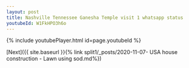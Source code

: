 ```yaml
---
layout: post
title: Nashville Tennessee Ganesha Temple visit 1 whatsapp status
youtubeId: W1FkHPO3h6o
---
```


{% include youtubePlayer.html id=page.youtubeId %}

[Next]({{ site.baseurl }}{% link split1/_posts/2020-11-07- USA house construction - Lawn using sod.md%})

